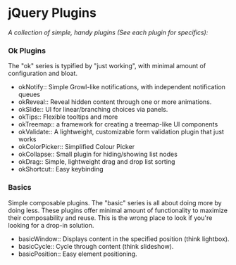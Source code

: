 # jQuery Plugins

*A collection of simple, handy plugins (See each plugin for specifics):*

### Ok Plugins

The "ok" series is typified by "just working", with minimal amount of
configuration and bloat. 

 * okNotify:: Simple Growl-like notifications, with independent notification queues
 * okReveal:: Reveal hidden content through one or more animations.
 * okSlide:: UI for linear/branching choices via panels.
 * okTips:: Flexible tooltips and more
 * okTreemap:: a framework for creating a treemap-like UI components
 * okValidate:: A lightweight, customizable form validation plugin that just works
 * okColorPicker:: Simplified Colour Picker
 * okCollapse:: Small plugin for hiding/showing list nodes
 * okDrag:: Simple, lightweight drag and drop list sorting
 * okShortcut:: Easy keybinding

### Basics

Simple composable plugins. The "basic" series is all about doing more by doing
less. These plugins offer minimal amount of functionality to maximize their
composability and reuse. This is the wrong place to look if you're looking for
a drop-in solution.
 
 * basicWindow:: Displays content in the specified position (think lightbox).
 * basicCycle:: Cycle through content (think slideshow).
 * basicPosition:: Easy element positioning.
